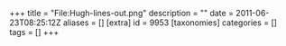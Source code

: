 +++
title = "File:Hugh-lines-out.png"
description = ""
date = 2011-06-23T08:25:12Z
aliases = []
[extra]
id = 9953
[taxonomies]
categories = []
tags = []
+++


